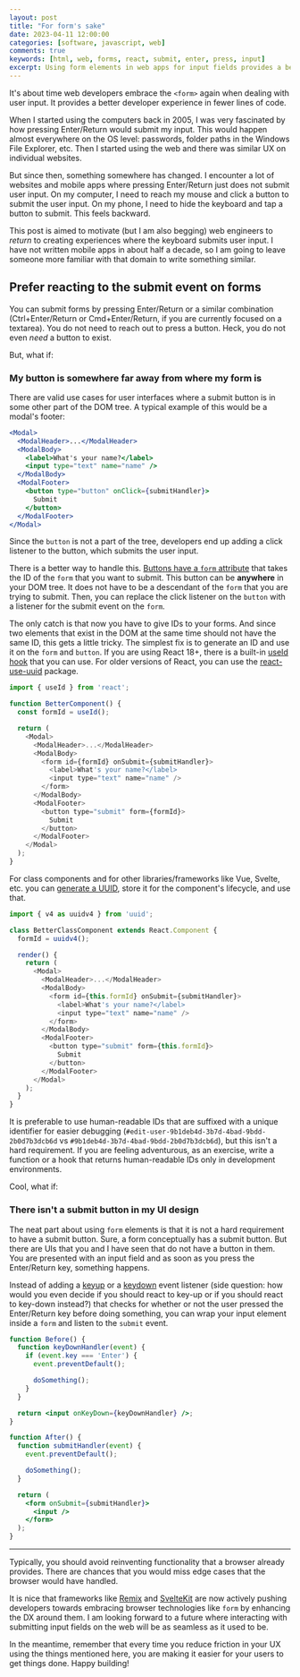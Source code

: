 ```yaml
---
layout: post
title: "For form's sake"
date: 2023-04-11 12:00:00
categories: [software, javascript, web]
comments: true
keywords: [html, web, forms, react, submit, enter, press, input]
excerpt: Using form elements in web apps for input fields provides a better UX and DX. Let me convince you.
---
```


It's about time web developers embrace the `<form>` again when dealing with user input. It provides a better developer experience in fewer lines of code.

When I started using the computers back in 2005, I was very fascinated by how pressing Enter/Return would submit my input. This would happen almost everywhere on the OS level: passwords, folder paths in the Windows File Explorer, etc. Then I started using the web and there was similar UX on individual websites.

But since then, something somewhere has changed. I encounter a lot of websites and mobile apps where pressing Enter/Return just does not submit user input. On my computer, I need to reach my mouse and click a button to submit the user input. On my phone, I need to hide the keyboard and tap a button to submit. This feels backward.

This post is aimed to motivate (but I am also begging) web engineers to _return_ to creating experiences where the keyboard submits user input. I have not written mobile apps in about half a decade, so I am going to leave someone more familiar with that domain to write something similar.

## Prefer reacting to the submit event on forms

You can submit forms by pressing Enter/Return or a similar combination (Ctrl+Enter/Return or Cmd+Enter/Return, if you are currently focused on a textarea). You do not need to reach out to press a button. Heck, you do not even _need_ a button to exist.

But, what if:

### My button is somewhere far away from where my form is

There are valid use cases for user interfaces where a submit button is in some other part of the DOM tree. A typical example of this would be a modal's footer:

```jsx
<Modal>
  <ModalHeader>...</ModalHeader>
  <ModalBody>
    <label>What's your name?</label>
    <input type="text" name="name" />
  </ModalBody>
  <ModalFooter>
    <button type="button" onClick={submitHandler}>
      Submit
    </button>
  </ModalFooter>
</Modal>
```

Since the `button` is not a part of the tree, developers end up adding a click listener to the button, which submits the user input.

There is a better way to handle this. [Buttons have a `form` attribute](<https://developer.mozilla.org/en-US/docs/Web/HTML/Element/button#attributes:~:text=%5D%5D%20(%23autocomplete)%20attribute.-,form,-The%20%3Cform%3E>) that takes the ID of the `form` that you want to submit. This button can be **anywhere** in your DOM tree. It does not have to be a descendant of the `form` that you are trying to submit. Then, you can replace the click listener on the `button` with a listener for the submit event on the `form`.

The only catch is that now you have to give IDs to your forms. And since two elements that exist in the DOM at the same time should not have the same ID, this gets a little tricky. The simplest fix is to generate an ID and use it on the `form` and `button`. If you are using React 18+, there is a built-in [useId hook](https://react.dev/reference/react/useId) that you can use. For older versions of React, you can use the [react-use-uuid](https://www.npmjs.com/package/react-use-uuid) package.

```javascript
import { useId } from 'react';

function BetterComponent() {
  const formId = useId();

  return (
    <Modal>
      <ModalHeader>...</ModalHeader>
      <ModalBody>
        <form id={formId} onSubmit={submitHandler}>
          <label>What's your name?</label>
          <input type="text" name="name" />
        </form>
      </ModalBody>
      <ModalFooter>
        <button type="submit" form={formId}>
          Submit
        </button>
      </ModalFooter>
    </Modal>
  );
}
```

For class components and for other libraries/frameworks like Vue, Svelte, etc. you can [generate a UUID](https://github.com/uuidjs/uuid#quickstart), store it for the component's lifecycle, and use that.

```javascript
import { v4 as uuidv4 } from 'uuid';

class BetterClassComponent extends React.Component {
  formId = uuidv4();

  render() {
    return (
      <Modal>
        <ModalHeader>...</ModalHeader>
        <ModalBody>
          <form id={this.formId} onSubmit={submitHandler}>
            <label>What's your name?</label>
            <input type="text" name="name" />
          </form>
        </ModalBody>
        <ModalFooter>
          <button type="submit" form={this.formId}>
            Submit
          </button>
        </ModalFooter>
      </Modal>
    );
  }
}
```

It is preferable to use human-readable IDs that are suffixed with a unique identifier for easier debugging (`#edit-user-9b1deb4d-3b7d-4bad-9bdd-2b0d7b3dcb6d` vs `#9b1deb4d-3b7d-4bad-9bdd-2b0d7b3dcb6d`), but this isn't a hard requirement. If you are feeling adventurous, as an exercise, write a function or a hook that returns human-readable IDs only in development environments.

Cool, what if:

### There isn't a submit button in my UI design

The neat part about using `form` elements is that it is not a hard requirement to have a submit button. Sure, a form conceptually has a submit button. But there are UIs that you and I have seen that do not have a button in them. You are presented with an input field and as soon as you press the Enter/Return key, something happens.

Instead of adding a [keyup](https://developer.mozilla.org/en-US/docs/Web/API/Element/keyup_event) or a [keydown](https://developer.mozilla.org/en-US/docs/Web/API/Element/keyup_event) event listener (side question: how would you even decide if you should react to key-up or if you should react to key-down instead?) that checks for whether or not the user pressed the Enter/Return key before doing something, you can wrap your input element inside a `form` and listen to the `submit` event.

```jsx
function Before() {
  function keyDownHandler(event) {
    if (event.key === 'Enter') {
      event.preventDefault();

      doSomething();
    }
  }

  return <input onKeyDown={keyDownHandler} />;
}

function After() {
  function submitHandler(event) {
    event.preventDefault();

    doSomething();
  }

  return (
    <form onSubmit={submitHandler}>
      <input />
    </form>
  );
}
```

---

Typically, you should avoid reinventing functionality that a browser already provides. There are chances that you would miss edge cases that the browser would have handled.

It is nice that frameworks like [Remix](https://remix.run/) and [SvelteKit](https://kit.svelte.dev/) are now actively pushing developers towards embracing browser technologies like `form` by enhancing the DX around them. I am looking forward to a future where interacting with submitting input fields on the web will be as seamless as it used to be.

In the meantime, remember that every time you reduce friction in your UX using the things mentioned here, you are making it easier for your users to get things done. Happy building!
